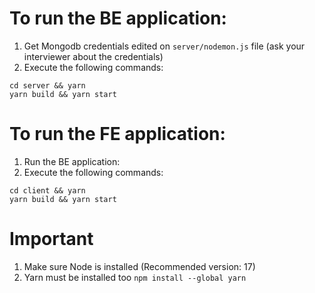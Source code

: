 
# To run the BE application:
1) Get Mongodb credentials edited on ``server/nodemon.js`` file (ask your interviewer about the credentials)
2) Execute the following commands:
```
cd server && yarn
yarn build && yarn start
```
# To run the FE application:
1) Run the BE application:
2) Execute the following commands: 
```
cd client && yarn
yarn build && yarn start
```

# Important
1. Make sure Node is installed (Recommended version: 17)
2. Yarn must be installed too ```npm install --global yarn```